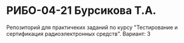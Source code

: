 # РИБО-04-21 Бурсикова Т.А.
Репозиторий для практичеких заданий по курсу "Тестирование и cертификация радиоэлектронных средств".
Вариант: 3
